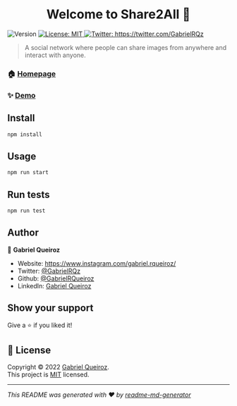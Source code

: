 <h1 align="center">Welcome to Share2All 👋</h1>
<p>
  <img alt="Version" src="https://img.shields.io/badge/version-0.1.0-blue.svg?cacheSeconds=2592000" />
  <a href="https://www.mit.edu/~amini/LICENSE.md" target="_blank">
    <img alt="License: MIT" src="https://img.shields.io/badge/License-MIT-yellow.svg" />
  </a>
  <a href="https://twitter.com/GabrielRQz" target="_blank">
    <img alt="Twitter: https://twitter.com/GabrielRQz" src="https://img.shields.io/twitter/follow/GabrielRQz?style=social" />
  </a>
</p>

> A social network where people can share images from anywhere and interact with anyone.

### 🏠 [Homepage](https://github.com/GabrielRQueiroz/share2all)

### ✨ [Demo](https://share2all.netlify.app/)

## Install

```sh
npm install
```

## Usage

```sh
npm run start
```

## Run tests

```sh
npm run test
```

## Author

👤 **Gabriel Queiroz**

-  Website: https://www.instagram.com/gabriel.rqueiroz/
-  Twitter: [@GabrielRQz](https://twitter.com/GabrielRQz)
-  Github: [@GabrielRQueiroz](https://github.com/GabrielRQueiroz)
-  LinkedIn: [Gabriel Queiroz](https://www.linkedin.com/in/gabriel-queiroz-b0b111218/)

## Show your support

Give a ⭐️ if you liked it!

## 📝 License

Copyright © 2022 [Gabriel Queiroz](https://github.com/GabrielRQueiroz).<br />
This project is [MIT](https://www.mit.edu/~amini/LICENSE.md) licensed.

---

_This README was generated with ❤️ by [readme-md-generator](https://github.com/kefranabg/readme-md-generator)_
